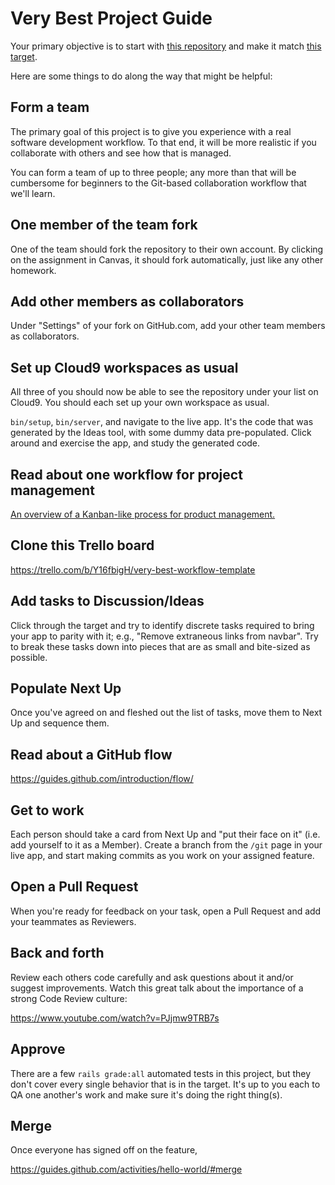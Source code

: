 # Very Best Project Guide

Your primary objective is to start with [this repository](https://github.com/firstdraft-projects/very_best) and make it match [this target](http://very-best-demo-pr-3.herokuapp.com).

Here are some things to do along the way that might be helpful:

## Form a team

The primary goal of this project is to give you experience with a real software development workflow. To that end, it will be more realistic if you collaborate with others and see how that is managed.

You can form a team of up to three people; any more than that will be cumbersome for beginners to the Git-based collaboration workflow that we'll learn.

## One member of the team fork

One of the team should fork the repository to their own account. By clicking on the assignment in Canvas, it should fork automatically, just like any other homework.

## Add other members as collaborators

Under "Settings" of your fork on GitHub.com, add your other team members as collaborators.

## Set up Cloud9 workspaces as usual

All three of you should now be able to see the repository under your list on Cloud9. You should each set up your own workspace as usual.

`bin/setup`, `bin/server`, and navigate to the live app. It's the code that was generated by the Ideas tool, with some dummy data pre-populated. Click around and exercise the app, and study the generated code.

## Read about one workflow for project management

[An overview of a Kanban-like process for product management.](https://robots.thoughtbot.com/how-we-use-trello-for-product-development)

## Clone this Trello board

https://trello.com/b/Y16fbigH/very-best-workflow-template

## Add tasks to Discussion/Ideas

Click through the target and try to identify discrete tasks required to bring your app to parity with it; e.g., "Remove extraneous links from navbar". Try to break these tasks down into pieces that are as small and bite-sized as possible.

## Populate Next Up

Once you've agreed on and fleshed out the list of tasks, move them to Next Up and sequence them.

## Read about a GitHub flow

https://guides.github.com/introduction/flow/

## Get to work

Each person should take a card from Next Up and "put their face on it" (i.e. add yourself to it as a Member). Create a branch from the `/git` page in your live app, and start making commits as you work on your assigned feature.

## Open a Pull Request

When you're ready for feedback on your task, open a Pull Request and add your teammates as Reviewers.

## Back and forth

Review each others code carefully and ask questions about it and/or suggest improvements. Watch this great talk about the importance of a strong Code Review culture:

https://www.youtube.com/watch?v=PJjmw9TRB7s

## Approve

There are a few `rails grade:all` automated tests in this project, but they don't cover every single behavior that is in the target. It's up to you each to QA one another's work and make sure it's doing the right thing(s).

## Merge

Once everyone has signed off on the feature, 

https://guides.github.com/activities/hello-world/#merge
